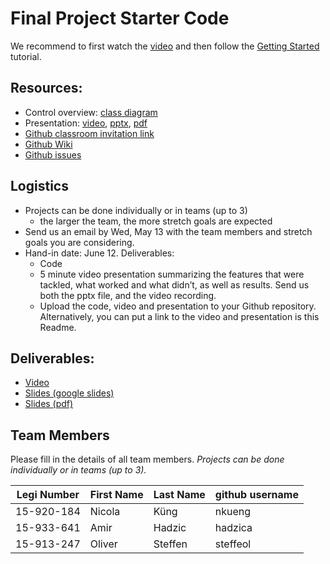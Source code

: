 # Final Project Starter Code

We recommend to first watch the [video](http://crl.ethz.ch/teaching/computational-motion-20/videos/FinalProject.mp4) and then follow the [Getting Started](https://github.com/cmm-20/final-project/wiki/Getting-Started) tutorial.

## Resources:

- Control overview: [class diagram](https://drive.google.com/file/d/19R3waxPOSSGwYFidEBhfVGBCqvLU-mrA/view?usp=sharing)
- Presentation: [video](http://crl.ethz.ch/teaching/computational-motion-20/videos/FinalProject.mp4), [pptx](http://crl.ethz.ch/teaching/computational-motion-20/slides/FinalProject.pptx), [pdf](http://crl.ethz.ch/teaching/computational-motion-20/slides/FinalProject.pdf)
- [Github classroom invitation link](https://classroom.github.com/g/6I-s5EfW)
- [Github Wiki](https://github.com/cmm-20/final-project/wiki)
- [Github issues](https://github.com/cmm-20/final-project/issues)

## Logistics

- Projects can be done individually or in teams (up to 3)
	+ the larger the team, the more stretch goals are expected
- Send us an email by Wed, May 13 with the
team members and stretch goals you are considering.
- Hand-in date: June 12. Deliverables:
	+ Code
	+ 5 minute video presentation summarizing the features that were tackled, what worked and what didn’t, as well as results. Send us both the pptx file, and the video recording.
	+ Upload the code, video and presentation to your Github repository. Alternatively, you can put a link to the video and presentation is this Readme.
	
## Deliverables:
- [Video](https://youtu.be/emlPlWPvs4E)
- [Slides (google slides)](https://docs.google.com/presentation/d/1EfwWat8LPfAH18_OP_ENowXSGTP72cEhFqV-eJFoyxU/edit?usp=sharing)
- [Slides (pdf)]()

## Team Members

Please fill in the details of all team members. *Projects can be done individually or in teams (up to 3).*

| Legi Number | First Name | Last Name | github username |
| ----------- | ---------- | --------- | --------------- |
| 15-920-184  | Nicola     | Küng      | nkueng          |
| 15-933-641  | Amir       | Hadzic    | hadzica         |
| 15-913-247  | Oliver     | Steffen   | steffeol        |

